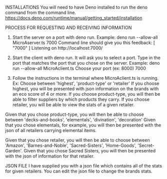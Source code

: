 INSTALLATIONS
You will need to have Deno installed to run the deno command from the command line.
https://docs.deno.com/runtime/manual/getting_started/installation


PROCESS FOR REQUESTING AND RECEIVING INFORMATION
1. Start the server on a port with deno run.
Example: deno run --allow-all MicroAserver.ts 7000
Command line should give you this feedback:
[ "7000" ]
Listening on http://localhost:7000/

2. Start the client with deno run. It will ask you to select a port. Type in the port that matches the port that you chose on the server.
Example: deno run --allow-all MicroAclient.ts 
Choose your port (ex: 8000) 7000

3. Follow the instructions in the terminal where MicroAclient.ts is running. 
Ex: Choose between 'highest', 'product-type' or 'retailer'
If you choose highest, you will be presented with json information on the brands with an eco score of 4 or more.
If you choose product-type, you will then be able to filter suppliers by which products they carry.
If you choose retailer, you will be able to view the stats of a given retailer.

Given that you chose product-type, you will then be able to choose between 'decks-and-books', 'elementals', 'divination', 'decoration'
Given that you chose elementals, for example, you will then be presented with the json of all retailers carrying elemental items.

Given that you chose retailer, you will then be able to choose between 'Amazon', 'Barnes-and-Noble', 'Sacred-Sisters', 'Home-Goods', 'Secret-Garden'.
Given that you chose Sacred Sisters, you will then be presented with the json of information for that retailer. 

JSON FILE
I have supplied you with a json file which contains all of the stats for given retailers. You can edit the json file to change the brands stats.



